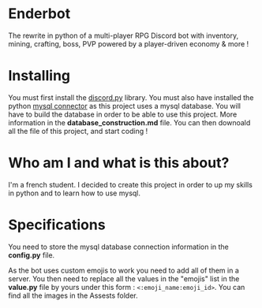 # Enderbot
The rewrite in python of a multi-player RPG Discord bot with inventory, mining, crafting, boss, PVP powered by a player-driven economy & more !
# Installing
You must first install the [discord.py](https://github.com/Rapptz/discord.py) library.
You must also have installed the python [mysql connector](https://dev.mysql.com/downloads/connector/python/) as this project uses a mysql database.
You will have to build the database in order to be able to use this project. More information in the **database_construction.md** file.
You can then downoald all the file of this project, and start coding !

# Who am I and what is this about?
I'm a french student. I decided to create this project in order to up my skills in python and to learn how to use mysql.

# Specifications 
You need to store the mysql database connection information in the **config.py** file.

As the bot uses custom emojis to work you need to add all of them in a server. You then need to replace all the values in the "emojis" list in the **value.py** file by yours under this form : `<:emoji_name:emoji_id>`. You can find all the images in the Assests folder.
